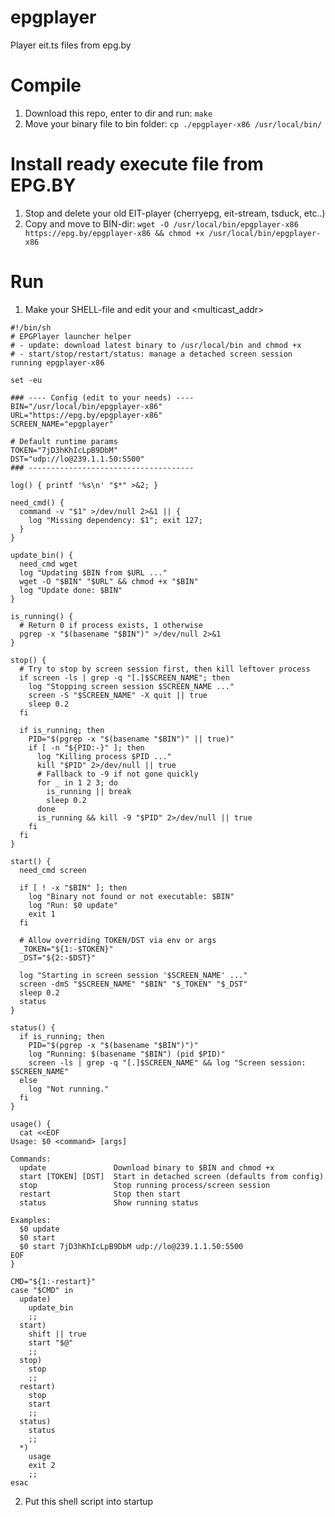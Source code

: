 # epgplayer
Player eit.ts files from epg.by

# Compile
1. Download this repo, enter to dir and run: `make`
2. Move your binary file to bin folder: `cp ./epgplayer-x86 /usr/local/bin/`

# Install ready execute file from EPG.BY
1. Stop and delete your old EIT-player (cherryepg, eit-stream, tsduck, etc..)
2. Copy and move to BIN-dir: `wget -O /usr/local/bin/epgplayer-x86 https://epg.by/epgplayer-x86 && chmod +x /usr/local/bin/epgplayer-x86`

# Run
1. Make your SHELL-file and edit your <token> and <multicast_addr>
```
#!/bin/sh
# EPGPlayer launcher helper
# - update: download latest binary to /usr/local/bin and chmod +x
# - start/stop/restart/status: manage a detached screen session running epgplayer-x86

set -eu

### ---- Config (edit to your needs) ----
BIN="/usr/local/bin/epgplayer-x86"
URL="https://epg.by/epgplayer-x86"
SCREEN_NAME="epgplayer"

# Default runtime params
TOKEN="7jD3hKhIcLpB9DbM"
DST="udp://lo@239.1.1.50:5500"
### -------------------------------------

log() { printf '%s\n' "$*" >&2; }

need_cmd() {
  command -v "$1" >/dev/null 2>&1 || {
    log "Missing dependency: $1"; exit 127;
  }
}

update_bin() {
  need_cmd wget
  log "Updating $BIN from $URL ..."
  wget -O "$BIN" "$URL" && chmod +x "$BIN"
  log "Update done: $BIN"
}

is_running() {
  # Return 0 if process exists, 1 otherwise
  pgrep -x "$(basename "$BIN")" >/dev/null 2>&1
}

stop() {
  # Try to stop by screen session first, then kill leftover process
  if screen -ls | grep -q "[.]$SCREEN_NAME"; then
    log "Stopping screen session $SCREEN_NAME ..."
    screen -S "$SCREEN_NAME" -X quit || true
    sleep 0.2
  fi

  if is_running; then
    PID="$(pgrep -x "$(basename "$BIN")" || true)"
    if [ -n "${PID:-}" ]; then
      log "Killing process $PID ..."
      kill "$PID" 2>/dev/null || true
      # Fallback to -9 if not gone quickly
      for _ in 1 2 3; do
        is_running || break
        sleep 0.2
      done
      is_running && kill -9 "$PID" 2>/dev/null || true
    fi
  fi
}

start() {
  need_cmd screen

  if [ ! -x "$BIN" ]; then
    log "Binary not found or not executable: $BIN"
    log "Run: $0 update"
    exit 1
  fi

  # Allow overriding TOKEN/DST via env or args
  _TOKEN="${1:-$TOKEN}"
  _DST="${2:-$DST}"

  log "Starting in screen session '$SCREEN_NAME' ..."
  screen -dmS "$SCREEN_NAME" "$BIN" "$_TOKEN" "$_DST"
  sleep 0.2
  status
}

status() {
  if is_running; then
    PID="$(pgrep -x "$(basename "$BIN")")"
    log "Running: $(basename "$BIN") (pid $PID)"
    screen -ls | grep -q "[.]$SCREEN_NAME" && log "Screen session: $SCREEN_NAME"
  else
    log "Not running."
  fi
}

usage() {
  cat <<EOF
Usage: $0 <command> [args]

Commands:
  update               Download binary to $BIN and chmod +x
  start [TOKEN] [DST]  Start in detached screen (defaults from config)
  stop                 Stop running process/screen session
  restart              Stop then start
  status               Show running status

Examples:
  $0 update
  $0 start
  $0 start 7jD3hKhIcLpB9DbM udp://lo@239.1.1.50:5500
EOF
}

CMD="${1:-restart}"
case "$CMD" in
  update)
    update_bin
    ;;
  start)
    shift || true
    start "$@"
    ;;
  stop)
    stop
    ;;
  restart)
    stop
    start
    ;;
  status)
    status
    ;;
  *)
    usage
    exit 2
    ;;
esac

```
2. Put this shell script into startup

